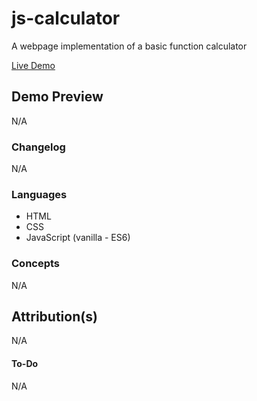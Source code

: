 # js-calculator
A webpage implementation of a basic function calculator<br>

[Live Demo](https://sorrrb.github.io/js-calculator/)

## Demo Preview
N/A

### Changelog
N/A

### Languages
- HTML
- CSS
- JavaScript (vanilla - ES6)

### Concepts
N/A

## Attribution(s)
N/A

#### To-Do
N/A